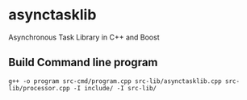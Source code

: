 # asynctasklib
Asynchronous Task Library in C++ and Boost

## Build Command line program
```
g++ -o program src-cmd/program.cpp src-lib/asynctasklib.cpp src-lib/processor.cpp -I include/ -I src-lib/
```
